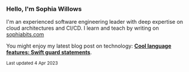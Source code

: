 ### Hello, I'm Sophia Willows

I'm an experienced software engineering leader with deep expertise on cloud architectures and CI/CD. I learn and teach by writing on [sophiabits.com](https://sophiabits.com/blog)

You might enjoy my latest blog post on technology: **[Cool language features: Swift guard statements](https://sophiabits.com/blog/swift-guard-statements)**.

<sub>Last updated 4 Apr 2023</sub>
